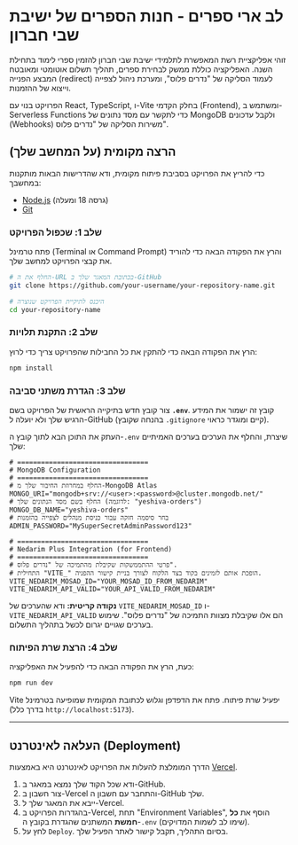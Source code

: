 # לב ארי ספרים - חנות הספרים של ישיבת שבי חברון

זוהי אפליקציית רשת המאפשרת לתלמידי ישיבת שבי חברון להזמין ספרי לימוד בתחילת השנה. האפליקציה כוללת ממשק לבחירת ספרים, תהליך תשלום אוטומטי ומאובטח המבצע הפנייה (redirect) לעמוד הסליקה של "נדרים פלוס", ומערכת ניהול לצפייה וייצוא של ההזמנות.

הפרויקט בנוי עם React, TypeScript, ו-Vite בחלק הקדמי (Frontend), ומשתמש ב-Serverless Functions כדי לתקשר עם מסד נתונים של MongoDB ולקבל עדכונים (Webhooks) משירות הסליקה של "נדרים פלוס".

## הרצה מקומית (על המחשב שלך)

כדי להריץ את הפרויקט בסביבת פיתוח מקומית, ודא שהדרישות הבאות מותקנות במחשבך:
- [Node.js](https://nodejs.org/) (גרסה 18 ומעלה)
- [Git](https://git-scm.com/)

### שלב 1: שכפול הפרויקט

פתח טרמינל (Terminal או Command Prompt) והרץ את הפקודה הבאה כדי להוריד את קבצי הפרויקט למחשב שלך.
```bash
# החלף את ה-URL בכתובת המאגר שלך ב-GitHub
git clone https://github.com/your-username/your-repository-name.git

# היכנס לתיקיית הפרויקט שנוצרה
cd your-repository-name
```

### שלב 2: התקנת תלויות

הרץ את הפקודה הבאה כדי להתקין את כל החבילות שהפרויקט צריך כדי לרוץ:
```bash
npm install
```

### שלב 3: הגדרת משתני סביבה

צור קובץ חדש בתיקייה הראשית של הפרויקט בשם **`.env`**. קובץ זה ישמור את המידע הרגיש שלך ולא יועלה ל-GitHub (בהנחה שקובץ `.gitignore` קיים ומוגדר כראוי).

העתק את התוכן הבא לתוך קובץ ה-`.env` שיצרת, והחלף את הערכים בערכים האמיתיים שלך:

```
# =================================
# MongoDB Configuration
# =================================
# החלף במחרוזת החיבור שלך מ-MongoDB Atlas
MONGO_URI="mongodb+srv://<user>:<password>@cluster.mongodb.net/"
# החלף בשם מסד הנתונים שלך (לדוגמה: "yeshiva-orders")
MONGO_DB_NAME="yeshiva-orders"
# בחר סיסמה חזקה עבור כניסת מנהלים לצפייה בהזמנות
ADMIN_PASSWORD="MySuperSecretAdminPassword123"

# =================================
# Nedarim Plus Integration (for Frontend)
# =================================
# פרטי ההתממשקות שקיבלת מהתמיכה של "נדרים פלוס".
# התחילית "VITE_" הופכת אותם לזמינים בקוד בצד הלקוח לצורך בניית קישור ההפניה.
VITE_NEDARIM_MOSAD_ID="YOUR_MOSAD_ID_FROM_NEDARIM"
VITE_NEDARIM_API_VALID="YOUR_API_VALID_FROM_NEDARIM"
```
**נקודה קריטית:** ודא שהערכים של `VITE_NEDARIM_MOSAD_ID` ו-`VITE_NEDARIM_API_VALID` הם אלו שקיבלת מצוות התמיכה של "נדרים פלוס". שימוש בערכים שגויים יגרום לכשל בתהליך התשלום.

### שלב 4: הרצת שרת הפיתוח

כעת, הרץ את הפקודה הבאה כדי להפעיל את האפליקציה:

```bash
npm run dev
```

Vite יפעיל שרת פיתוח. פתח את הדפדפן וגלוש לכתובת המקומית שמופיעה בטרמינל (בדרך כלל `http://localhost:5173`).

---

## העלאה לאינטרנט (Deployment)

הדרך המומלצת להעלות את הפרויקט לאינטרנט היא באמצעות [Vercel](https://vercel.com/).

1.  ודא שכל הקוד שלך נמצא במאגר ב-GitHub.
2.  צור חשבון ב-Vercel והתחבר עם חשבון ה-GitHub שלך.
3.  ייבא את המאגר שלך ל-Vercel.
4.  בהגדרות הפרויקט ב-Vercel, תחת "Environment Variables", הוסף את **כל חמשת** המשתנים שהגדרת בקובץ ה-`.env` (שימו לב לשמות המדויקים).
5.  לחץ על `Deploy`. בסיום התהליך, תקבל קישור לאתר הפעיל שלך.